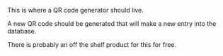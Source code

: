 This is where a QR code generator should live. 

A new QR code should be generated that will make a new entry into the database. 

There is probably an off the shelf product for this for free. 
